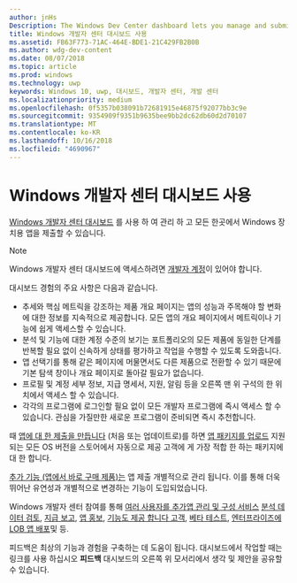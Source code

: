 ```yaml
---
author: jnHs
Description: The Windows Dev Center dashboard lets you manage and submit all of your apps for Windows devices in one place.
title: Windows 개발자 센터 대시보드 사용
ms.assetid: FB63F773-71AC-464E-BDE1-21C429FB2B0B
ms.author: wdg-dev-content
ms.date: 08/07/2018
ms.topic: article
ms.prod: windows
ms.technology: uwp
keywords: Windows 10, uwp, 대시보드, 개발자 센터, 개발 센터
ms.localizationpriority: medium
ms.openlocfilehash: 0f5357b038091b72681915e46875f92077bb3c9e
ms.sourcegitcommit: 9354909f9351b9635bee9bb2dc62db60d2d70107
ms.translationtype: MT
ms.contentlocale: ko-KR
ms.lasthandoff: 10/16/2018
ms.locfileid: "4690967"
---
```

# <a name="using-the-windows-dev-center-dashboard"></a>Windows 개발자 센터 대시보드 사용


[Windows 개발자 센터 대시보드](https://partner.microsoft.com/dashboard) 를 사용 하 여 관리 하 고 모든 한곳에서 Windows 장치용 앱을 제출할 수 있습니다.

> [!NOTE]
> Windows 개발자 센터 대시보드에 액세스하려면 [개발자 계정](http://go.microsoft.com/fwlink/p/?LinkId=615100)이 있어야 합니다.

대시보드 경험의 주요 사항은 다음과 같습니다.

- 추세와 핵심 메트릭을 강조하는 제품 개요 페이지는 앱의 성능과 주목해야 할 변화에 대한 정보를 지속적으로 제공합니다. 모든 앱의 개요 페이지에서 메트릭이나 기능에 쉽게 액세스할 수 있습니다.
- 분석 및 기능에 대한 계정 수준의 보기는 포트폴리오의 모든 제품에 동일한 단계를 반복할 필요 없이 신속하게 상태를 평가하고 작업을 수행할 수 있도록 도와줍니다.
- 앱 선택기를 통해 같은 페이지에 머물면서도 다른 제품으로 전환할 수 있기 때문에 기본 탐색 창이나 개요 페이지로 돌아갈 필요가 없습니다.
- 프로필 및 계정 세부 정보, 지급 명세서, 지원, 알림 등을 오른쪽 맨 위 구석의 한 위치에서 액세스 할 수 있습니다.
- 각각의 프로그램에 로그인할 필요 없이 모든 개발자 프로그램에 즉시 액세스 할 수 있습니다. 관심을 가질만한 새로운 프로그램이 준비되면 즉시 추천합니다.

때 [앱에 대 한 제출을 만듭니다](app-submissions.md) (처음 또는 업데이트로)를 하면 [앱 패키지를 업로드](upload-app-packages.md) 지원 되는 모든 OS 버전을 스토어에서 자동으로 제공 고객에 게 가장 적합 한 하는 패키지에 대 한 합니다.

[추가 기능 (앱에서 바로 구매 제품)는](add-on-submissions.md) 앱 제출 개별적으로 관리 됩니다. 이를 통해 더욱 뛰어난 유연성과 개별적으로 변경하는 기능이 도입되었습니다.

Windows 개발자 센터 참여를 통해 [여러 사용자를 추가](manage-account-users.md)[앱 관리 및 구성 서비스](app-management-and-services.md) [분석 데이터 검토](analytics.md), [지급 보고](payout-summary.md), [앱 홍보](attract-customers-and-promote-your-apps.md), [기능도 제공 합니다 고객](engage-with-your-customers.md), [베타 테스트](beta-testing-and-targeted-distribution.md), [엔터프라이즈에 LOB 앱 배포](distribute-lob-apps-to-enterprises.md)및 등.

피드백은 최상의 기능과 경험을 구축하는 데 도움이 됩니다. 대시보드에서 작업할 때는 링크를 사용 하십시오 **피드백** 대시보드의 오른쪽 위 모서리에서 생각 및 제안을 공유할 수 있습니다.


 

 




